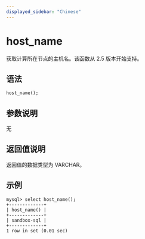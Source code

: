 ```yaml
---
displayed_sidebar: "Chinese"
---
```


# host_name



获取计算所在节点的主机名。该函数从 2.5 版本开始支持。

## 语法

```Haskell
host_name();
```

## 参数说明

无

## 返回值说明

返回值的数据类型为 VARCHAR。

## 示例

```Plain Text
mysql> select host_name();
+-------------+
| host_name() |
+-------------+
| sandbox-sql |
+-------------+
1 row in set (0.01 sec)
```
